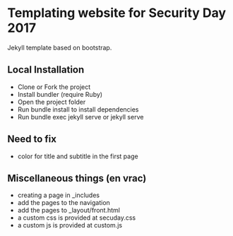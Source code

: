 # Templating website for Security Day 2017


Jekyll template based on bootstrap.


## Local Installation

* Clone or Fork the project 
* Install bundler (require Ruby)
* Open the project folder
* Run bundle install to install dependencies
* Run bundle exec jekyll serve or jekyll serve

## Need to fix 

* color for title and subtitle in the first page


## Miscellaneous things (en vrac)

* creating a page in _includes
* add the pages to the navigation
* add the pages to _layout/front.html
* a custom css is provided at secuday.css
* a custom js is provided at custom.js 

